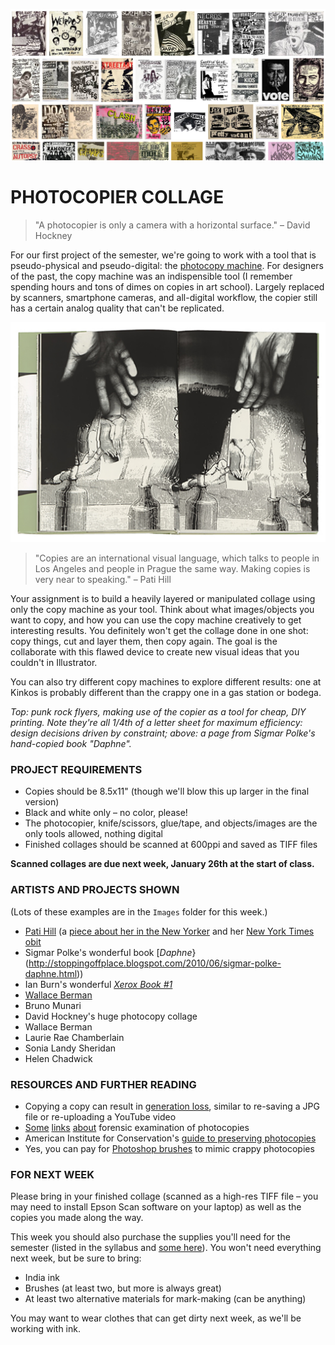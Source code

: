 ![Punk rock flyers, making use of the copier as a tool for cheap, DIY printing](https://raw.githubusercontent.com/jeffThompson/Design2/master/Images/Week01/PunkRockFlyers.png)

PHOTOCOPIER COLLAGE
====

> "A photocopier is only a camera with a horizontal surface." – David Hockney  

For our first project of the semester, we're going to work with a tool that is pseudo-physical and pseudo-digital: the [photocopy machine](https://en.wikipedia.org/wiki/Photocopier). For designers of the past, the copy machine was an indispensible tool (I remember spending hours and tons of dimes on copies in art school). Largely replaced by scanners, smartphone cameras, and all-digital workflow, the copier still has a certain analog quality that can't be replicated.

![A page from Sigmar Polke's book Daphne](https://raw.githubusercontent.com/jeffThompson/Design2/master/Images/Week01/SigmarPolke_Daphne-02.jpg)

> "Copies are an international visual language, which talks to people in Los Angeles and people in Prague the same way. Making copies is very near to speaking." – Pati Hill  

Your assignment is to build a heavily layered or manipulated collage using only the copy machine as your tool. Think about what images/objects you want to copy, and how you can use the copy machine creatively to get interesting results. You definitely won't get the collage done in one shot: copy things, cut and layer them, then copy again. The goal is the collaborate with this flawed device to create new visual ideas that you couldn't in Illustrator.

You can also try different copy machines to explore different results: one at Kinkos is probably different than the crappy one in a gas station or bodega.

*Top: punk rock flyers, making use of the copier as a tool for cheap, DIY printing. Note they're all 1/4th of a letter sheet for maximum efficiency: design decisions driven by constraint; above: a page from Sigmar Polke's hand-copied book "Daphne".*

### PROJECT REQUIREMENTS

* Copies should be 8.5x11" (though we'll blow this up larger in the final version)  
* Black and white only – no color, please!  
* The photocopier, knife/scissors, glue/tape, and objects/images are the only tools allowed, nothing digital  
* Finished collages should be scanned at 600ppi and saved as TIFF files

**Scanned collages are due next week, January 26th at the start of class.**

### ARTISTS AND PROJECTS SHOWN  
(Lots of these examples are in the `Images` folder for this week.)  

* [Pati Hill](https://en.wikipedia.org/wiki/Pati_Hill) (a [piece about her in the New Yorker](https://github.com/jeffThompson/Design2/blob/master/Readings/PatiHill_NewYorker_Aug4-1980.pdf) and her [New York Times obit](https://www.nytimes.com/2014/09/24/arts/pati-hill-an-author-turned-artist-dies-at-93.html)  
* Sigmar Polke's wonderful book [*Daphne*}(http://stoppingoffplace.blogspot.com/2010/06/sigmar-polke-daphne.html))  
* Ian Burn's wonderful [*Xerox Book #1*](http://cs.nga.gov.au/Detail.cfm?img=33720&irn=33720&vid=1)  
* [Wallace Berman](http://blogs.getty.edu/pacificstandardtime/explore-the-era/worksofart/untitled-verifax-collage)  
* Bruno Munari  
* David Hockney's huge photocopy collage  
* Wallace Berman  
* Laurie Rae Chamberlain  
* Sonia Landy Sheridan  
* Helen Chadwick  

### RESOURCES AND FURTHER READING  

* Copying a copy can result in [generation loss](https://en.wikipedia.org/wiki/Generation_loss), similar to re-saving a JPG file or re-uploading a YouTube video  
* [Some](http://www.osbornandson.com/examphoto.html) [links](http://www.handwritingexpertron.com/is-it-fabricated.html) [about](http://www.crimescene.com/wyattcase-evidence/2522-copier-forensics) forensic examination of photocopies  
* American Institute for Conservation's [guide to preserving photocopies](http://cool.conservation-us.org/coolaic/sg/bpg/annual/v08/bp08-05.html)  
* Yes, you can pay for [Photoshop brushes](https://thevectorlab.com/products/bad-photocopy) to mimic crappy photocopies  

### FOR NEXT WEEK
Please bring in your finished collage (scanned as a high-res TIFF file – you may need to install Epson Scan software on your laptop) as well as the copies you made along the way.  

This week you should also purchase the supplies you'll need for the semester (listed in the syllabus and [some here](http://a.co/7Bj19NL)). You won't need everything next week, but be sure to bring:

* India ink  
* Brushes (at least two, but more is always great)  
* At least two alternative materials for mark-making (can be anything)  

You may want to wear clothes that can get dirty next week, as we'll be working with ink.